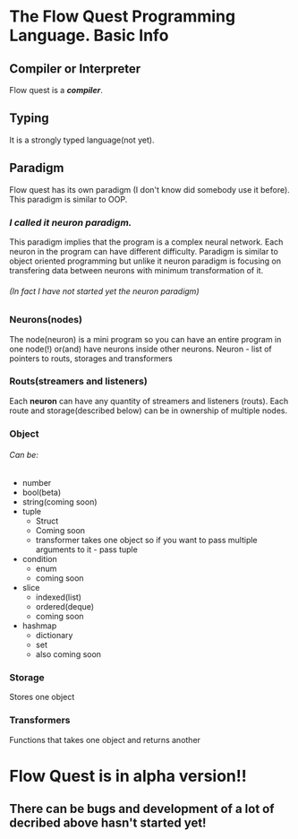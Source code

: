 # The Flow Quest Programming Language. Basic Info

## Compiler or Interpreter

Flow quest is a ***compiler***.

## Typing

It is a strongly typed language(not yet).

## Paradigm
Flow quest has its own paradigm (I don't know did somebody use it before). This paradigm is similar to OOP.

### *I called it neuron paradigm.*
This paradigm implies that the program is a complex neural network. Each neuron in the program can have different difficulty.
Paradigm is similar to object oriented programming but unlike it neuron paradigm is focusing on transfering data between neurons with minimum transformation of it. 
###### (In fact I have not started yet the neuron paradigm)

### Neurons(nodes)
The node(neuron) is a mini program so you can have an entire program in one node(!) or(and) have neurons inside other neurons.
Neuron - list of pointers to routs, storages and transformers

### Routs(streamers and listeners)
Each **neuron** can have any quantity of streamers and listeners (routs). Each route and storage(described below) can be in ownership of multiple nodes.

### Object
###### Can be:
* number
* bool(beta)
* string(coming soon)
* tuple
  * Struct
  * Coming soon
  * transformer takes one object so if you want to pass multiple arguments to it - pass tuple 
* condition
  * enum
  * coming soon
* slice
   * indexed(list)
   * ordered(deque)
   * coming soon
* hashmap
  * dictionary
  * set
  * also coming soon

### Storage
Stores one object

### Transformers
Functions that takes one object and returns another

# Flow Quest is in alpha version!!
## There can be bugs and development of a lot of decribed above hasn't started yet!
